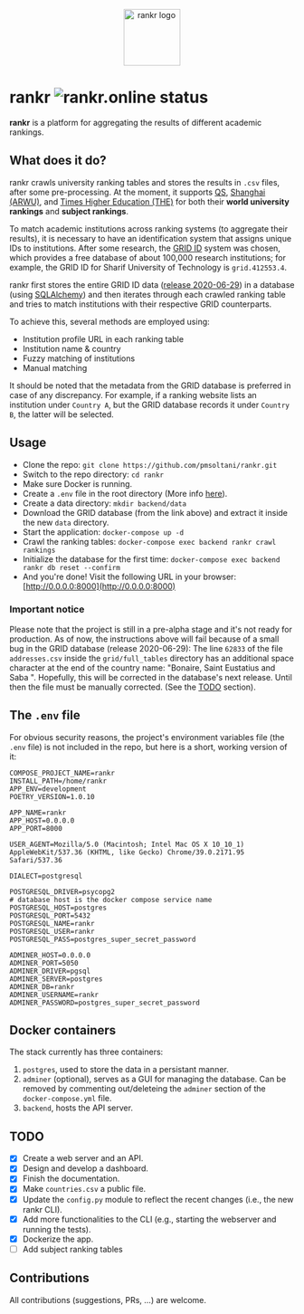 <p align="center">
  <a href="https://rankr.online"><img src="https://raw.githubusercontent.com/pmsoltani/rankr/master/frontend/src/assets/images/appLogo.svg" height="100" alt="rankr logo"></a>
</p>

# rankr ![rankr.online status](https://cronitor.io/badges/sVPIbI/production/ibNgDm3nK_B4D_j8by_H1zX4Y8A.svg)

**rankr** is a platform for aggregating the results of different academic rankings.

## What does it do?

rankr crawls university ranking tables and stores the results in `.csv` files, after some pre-processing. At the moment, it supports [QS](https://www.topuniversities.com/), [Shanghai (ARWU)](http://www.shanghairanking.com), and [Times Higher Education (THE)](https://www.timeshighereducation.com) for both their **world university rankings** and **subject rankings**.

To match academic institutions across ranking systems (to aggregate their results), it is necessary to have an identification system that assigns unique IDs to institutions. After some research, the [GRID ID](https://grid.ac) system was chosen, which provides a free database of about 100,000 research institutions; for example, the GRID ID for Sharif University of Technology is `grid.412553.4`.

rankr first stores the entire GRID ID data ([release 2020-06-29](https://digitalscience.figshare.com/articles/GRID_release_2020-06-29/12587828)) in a database (using [SQLAlchemy](https://www.sqlalchemy.org)) and then iterates through each crawled ranking table and tries to match institutions with their respective GRID counterparts.

To achieve this, several methods are employed using:

- Institution profile URL in each ranking table
- Institution name & country
- Fuzzy matching of institutions
- Manual matching

It should be noted that the metadata from the GRID database is preferred in case of any discrepancy. For example, if a ranking website lists an institution under `Country A`, but the GRID database records it under `Country B`, the latter will be selected.

## Usage

- Clone the repo: `git clone https://github.com/pmsoltani/rankr.git`
- Switch to the repo directory: `cd rankr`
- Make sure Docker is running.
- Create a `.env` file in the root directory (More info [here](#the-env-file)).
- Create a data directory: `mkdir backend/data`
- Download the GRID database (from the link above) and extract it inside the new `data` directory.
- Start the application: `docker-compose up -d`
- Crawl the ranking tables: `docker-compose exec backend rankr crawl rankings`
- Initialize the database for the first time: `docker-compose exec backend rankr db reset --confirm`
- And you're done! Visit the following URL in your browser: [http://0.0.0.0:8000](http://0.0.0.0:8000)

### Important notice

Please note that the project is still in a pre-alpha stage and it's not ready for production. As of now, the instructions above will fail because of a small bug in the GRID database (release 2020-06-29): The line `62833` of the file `addresses.csv` inside the `grid/full_tables` directory has an additional space character at the end of the country name: "Bonaire, Saint Eustatius and Saba ". Hopefully, this will be corrected in the database's next release. Until then the file must be manually corrected. (See the [TODO](#todo) section).

## The `.env` file

For obvious security reasons, the project's environment variables file (the `.env` file) is not included in the repo, but here is a short, working version of it:

```env
COMPOSE_PROJECT_NAME=rankr
INSTALL_PATH=/home/rankr
APP_ENV=development
POETRY_VERSION=1.0.10

APP_NAME=rankr
APP_HOST=0.0.0.0
APP_PORT=8000

USER_AGENT=Mozilla/5.0 (Macintosh; Intel Mac OS X 10_10_1) AppleWebKit/537.36 (KHTML, like Gecko) Chrome/39.0.2171.95 Safari/537.36

DIALECT=postgresql

POSTGRESQL_DRIVER=psycopg2
# database host is the docker compose service name
POSTGRESQL_HOST=postgres
POSTGRESQL_PORT=5432
POSTGRESQL_NAME=rankr
POSTGRESQL_USER=rankr
POSTGRESQL_PASS=postgres_super_secret_password

ADMINER_HOST=0.0.0.0
ADMINER_PORT=5050
ADMINER_DRIVER=pgsql
ADMINER_SERVER=postgres
ADMINER_DB=rankr
ADMINER_USERNAME=rankr
ADMINER_PASSWORD=postgres_super_secret_password
```

## Docker containers

The stack currently has three containers:

1. `postgres`, used to store the data in a persistant manner.
2. `adminer` (optional), serves as a GUI for managing the database. Can be removed by commenting out/deleteing the `adminer` section of the `docker-compose.yml` file.
3. `backend`, hosts the API server.

## TODO

- [x] Create a web server and an API.
- [x] Design and develop a dashboard.
- [x] Finish the documentation.
- [x] Make `countries.csv` a public file.
- [x] Update the `config.py` module to reflect the recent changes (i.e., the new rankr CLI).
- [x] Add more functionalities to the CLI (e.g., starting the webserver and running the tests).
- [x] Dockerize the app.
- [ ] Add subject ranking tables

## Contributions

All contributions (suggestions, PRs, ...) are welcome.
